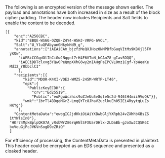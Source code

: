 
The following is an encrypted version of the message shown earlier. 
The payload and annotations have both increased in size as a result
of the block cipher padding. The header now
includes Recipients and Salt fields to enable the content to be decoded.

~~~~
[{
    "enc":"A256CBC",
    "kid":"EBQE-WS6G-OZQB-Z4Y4-H5HJ-VRFG-6VCL",
    "Salt":"U_YluQFAbyunGNkykHd9_g",
    "annotations":["iAEAiCAm_bjzfzMeQXJHoz0NMPBfbGuqVItMs9KBXjl5FV
  yKOw",
      "iAEBiCCGqdOlIhCiGwJNqgnl7rH4F6VToN_hCAn78-gIavSOQQ",
      "iAECiDDTclxvg3YQw0PeQmpXXhG6wy2nIAHgPaIPCVLOmz1Cgf-YpWeaKe
  MdI2_r8bbclCI"
      ],
    "recipients":[{
        "kid":"MDOR-K4XI-VOE2-WMZ5-245M-WRTP-LT46",
        "epk":{
          "PublicKeyECDH":{
            "crv":"Ed25519",
            "Public":"eoPgwWczhis9oZJeUu5v8qle5c2d-946tH4mii9VqQk"}},
        "wmk":"1brTl4BDgeMGrZ-LmqQYTc8JhaV2uclkuEh05IEi4RyytqLuZs
  HKYg"}
      ],
    "ContentMetaData":"ewogICJjdHkiOiAiYXBwbGljYXRpb24vZXhhbXBsZS
  1tYWlsIn0"},
  "HKr74MpkBplpQK07A_vRsbWrZ86rqHNlSFXUarDHlx-2LDaBb-gJoXwJCQSK6C
  bxVeuGjPcJVKVnSogD9eZRiQ"
  ]
~~~~

For efficiency of processing, the ContentMetaData is presented in plaintext.
This header could be encrypted as an EDS sequence and presented as a 
cloaked header.

